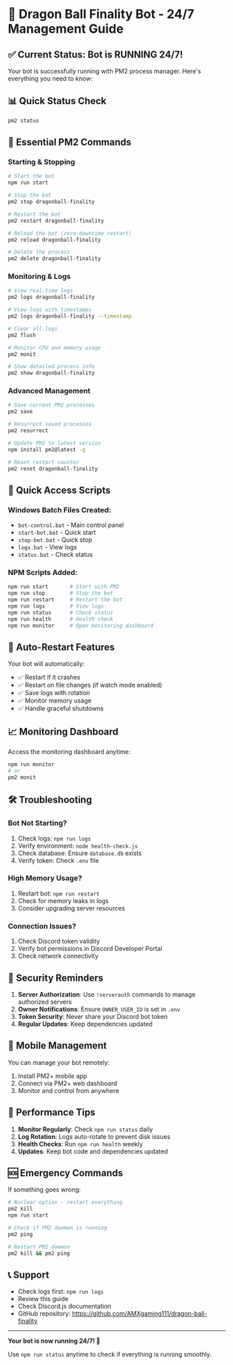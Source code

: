 # 🚀 Dragon Ball Finality Bot - 24/7 Management Guide

## ✅ Current Status: Bot is RUNNING 24/7!

Your bot is successfully running with PM2 process manager. Here's everything you need to know:

## 📊 Quick Status Check
```bash
pm2 status
```

## 🔧 Essential PM2 Commands

### Starting & Stopping
```bash
# Start the bot
npm run start

# Stop the bot
pm2 stop dragonball-finality

# Restart the bot
pm2 restart dragonball-finality

# Reload the bot (zero-downtime restart)
pm2 reload dragonball-finality

# Delete the process
pm2 delete dragonball-finality
```

### Monitoring & Logs
```bash
# View real-time logs
pm2 logs dragonball-finality

# View logs with timestamps
pm2 logs dragonball-finality --timestamp

# Clear all logs
pm2 flush

# Monitor CPU and memory usage
pm2 monit

# Show detailed process info
pm2 show dragonball-finality
```

### Advanced Management
```bash
# Save current PM2 processes
pm2 save

# Resurrect saved processes
pm2 resurrect

# Update PM2 to latest version
npm install pm2@latest -g

# Reset restart counter
pm2 reset dragonball-finality
```

## 📁 Quick Access Scripts

### Windows Batch Files Created:
- `bot-control.bat` - Main control panel
- `start-bot.bat` - Quick start
- `stop-bot.bat` - Quick stop
- `logs.bat` - View logs
- `status.bat` - Check status

### NPM Scripts Added:
```bash
npm run start       # Start with PM2
npm run stop        # Stop the bot
npm run restart     # Restart the bot
npm run logs        # View logs
npm run status      # Check status
npm run health      # Health check
npm run monitor     # Open monitoring dashboard
```

## 🔄 Auto-Restart Features

Your bot will automatically:
- ✅ Restart if it crashes
- ✅ Restart on file changes (if watch mode enabled)
- ✅ Save logs with rotation
- ✅ Monitor memory usage
- ✅ Handle graceful shutdowns

## 📈 Monitoring Dashboard

Access the monitoring dashboard anytime:
```bash
npm run monitor
# or
pm2 monit
```

## 🛠️ Troubleshooting

### Bot Not Starting?
1. Check logs: `npm run logs`
2. Verify environment: `node health-check.js`
3. Check database: Ensure `database.db` exists
4. Verify token: Check `.env` file

### High Memory Usage?
1. Restart bot: `npm run restart`
2. Check for memory leaks in logs
3. Consider upgrading server resources

### Connection Issues?
1. Check Discord token validity
2. Verify bot permissions in Discord Developer Portal
3. Check network connectivity

## 🔐 Security Reminders

1. **Server Authorization**: Use `!serverauth` commands to manage authorized servers
2. **Owner Notifications**: Ensure `OWNER_USER_ID` is set in `.env`
3. **Token Security**: Never share your Discord bot token
4. **Regular Updates**: Keep dependencies updated

## 📱 Mobile Management

You can manage your bot remotely:
1. Install PM2+ mobile app
2. Connect via PM2+ web dashboard
3. Monitor and control from anywhere

## 🎯 Performance Tips

1. **Monitor Regularly**: Check `npm run status` daily
2. **Log Rotation**: Logs auto-rotate to prevent disk issues
3. **Health Checks**: Run `npm run health` weekly
4. **Updates**: Keep bot code and dependencies updated

## 🆘 Emergency Commands

If something goes wrong:
```bash
# Nuclear option - restart everything
pm2 kill
npm run start

# Check if PM2 daemon is running
pm2 ping

# Restart PM2 daemon
pm2 kill && pm2 ping
```

## 📞 Support

- Check logs first: `npm run logs`
- Review this guide
- Check Discord.js documentation
- GitHub repository: https://github.com/AMXgaming111/dragon-ball-finality

---

**Your bot is now running 24/7! 🎉**

Use `npm run status` anytime to check if everything is running smoothly.
